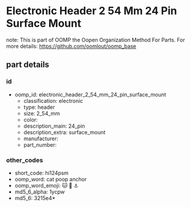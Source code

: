 # Electronic Header 2 54 Mm 24 Pin Surface Mount  

note: This is part of OOMP the Oopen Organization Method For Parts. For more details: https://github.com/oomlout/oomp_base

##  part details





### id
* oomp_id: electronic_header_2_54_mm_24_pin_surface_mount
  * classification: electronic
  * type: header
  * size: 2_54_mm
  * color: 
  * description_main: 24_pin
  * description_extra: surface_mount
  * manufacturer: 
  * part_number: 

### other_codes
* short_code: hi124psm
* oomp_word: cat poop anchor
* oomp_word_emoji: :cat: :poop: :anchor:
* md5_6_alpha: 1ycpw
* md5_6: 3215e4* 